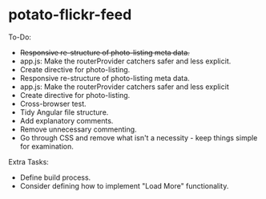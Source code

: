 # potato-flickr-feed

To-Do:
* ~~Responsive re-structure of photo-listing meta data.~~
* app.js: Make the routerProvider catchers safer and less explicit.
* Create directive for photo-listing.
* Responsive re-structure of photo-listing meta data.
* app.js: Make the routerProvider catchers safer and less explicit
* Create directive for photo-listing.
* Cross-browser test.
* Tidy Angular file structure.
* Add explanatory comments.
* Remove unnecessary commenting.
* Go through CSS and remove what isn't a necessity - keep things simple for examination.

Extra Tasks:
* Define build process.
* Consider defining how to implement "Load More" functionality.
